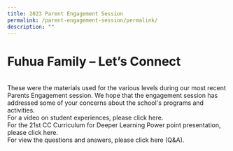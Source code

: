 ```yaml
---
title: 2023 Parent Engagement Session
permalink: /parent-engagement-session/permalink/
description: ""
---
```

# **Fuhua Family – Let’s Connect**
<br>These were the materials used for the various levels during our most recent Parents Engagement session. We hope that the engagement session has addressed some of your concerns about the school's programs and activities.
<br>For a video on student experiences, please click here.
<br>For the 21st CC Curriculum for Deeper Learning Power point presentation, please click here.
<br>For view the questions and answers, please click here (Q&A).
